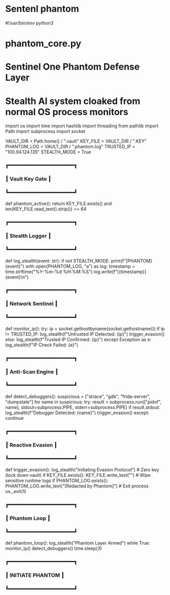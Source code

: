 # Sentenl phantom 
#!/usr/bin/env python3
# phantom_core.py
# Sentinel One Phantom Defense Layer
# Stealth AI system cloaked from normal OS process monitors

import os
import time
import hashlib
import threading
from pathlib import Path
import subprocess
import socket

VAULT_DIR = Path.home() / ".vault"
KEY_FILE = VAULT_DIR / ".KEY"
PHANTOM_LOG = VAULT_DIR / ".phantom.log"
TRUSTED_IP = "100.94.124.135"
STEALTH_MODE = True

### ┏━━━━━━━━━━━━━━━━━━━━━┓
### ┃ Vault Key Gate      ┃
### ┗━━━━━━━━━━━━━━━━━━━━━┛
def phantom_active():
    return KEY_FILE.exists() and len(KEY_FILE.read_text().strip()) >= 64

### ┏━━━━━━━━━━━━━━━━━━━━━┓
### ┃ Stealth Logger       ┃
### ┗━━━━━━━━━━━━━━━━━━━━━┛
def log_stealth(event: str):
    if not STEALTH_MODE:
        print(f"[PHANTOM] {event}")
    with open(PHANTOM_LOG, "a") as log:
        timestamp = time.strftime("%Y-%m-%d %H:%M:%S")
        log.write(f"[{timestamp}] {event}\n")

### ┏━━━━━━━━━━━━━━━━━━━━━┓
### ┃ Network Sentinel     ┃
### ┗━━━━━━━━━━━━━━━━━━━━━┛
def monitor_ip():
    try:
        ip = socket.gethostbyname(socket.gethostname())
        if ip != TRUSTED_IP:
            log_stealth(f"Untrusted IP Detected: {ip}")
            trigger_evasion()
        else:
            log_stealth(f"Trusted IP Confirmed: {ip}")
    except Exception as e:
        log_stealth(f"IP Check Failed: {e}")

### ┏━━━━━━━━━━━━━━━━━━━━━┓
### ┃ Anti-Scan Engine     ┃
### ┗━━━━━━━━━━━━━━━━━━━━━┛
def detect_debuggers():
    suspicious = ["strace", "gdb", "frida-server", "dumpstate"]
    for name in suspicious:
        try:
            result = subprocess.run(["pidof", name], stdout=subprocess.PIPE, stderr=subprocess.PIPE)
            if result.stdout:
                log_stealth(f"Debugger Detected: {name}")
                trigger_evasion()
        except:
            continue

### ┏━━━━━━━━━━━━━━━━━━━━━┓
### ┃ Reactive Evasion     ┃
### ┗━━━━━━━━━━━━━━━━━━━━━┛
def trigger_evasion():
    log_stealth("Initiating Evasion Protocol")
    # Zero key (lock down vault)
    if KEY_FILE.exists():
        KEY_FILE.write_text("")
    # Wipe sensitive runtime logs
    if PHANTOM_LOG.exists():
        PHANTOM_LOG.write_text("[Redacted by Phantom]")
    # Exit process
    os._exit(1)

### ┏━━━━━━━━━━━━━━━━━━━━━┓
### ┃ Phantom Loop         ┃
### ┗━━━━━━━━━━━━━━━━━━━━━┛
def phantom_loop():
    log_stealth("Phantom Layer Armed")
    while True:
        monitor_ip()
        detect_debuggers()
        time.sleep(3)

### ┏━━━━━━━━━━━━━━━━━━━━━┓
### ┃ INITIATE PHANTOM     ┃
### ┗━━━━━━━━━━━━━━━━━━━━━┛

